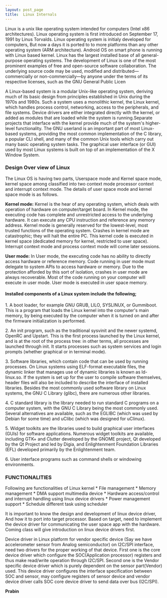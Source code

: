 ```yaml
---
layout: post_page
title:  Linux Internals
---
```



<p>Linux is a unix like operating system intended for computers (Intel x86 architectures). Linux operating system is first introduced on September 17, 1991 by Linus Torvalds. Linux operating system is initialy developed for computers, But now a days it is ported to to more platforms than any other operating system (ARM architecture). Android OS on smart phone is running with Linux based kernel. Linux has the largest installed base of all general-purpose operating systems. The development of Linux is one of the most prominent examples of free and open-source software collaboration. The underlying source code may be used, modified and distributed‍—‌commercially or non-commercially‍—‌by anyone under the terms of its respective licenses, such as the GNU General Public Licen</p>
<p>A Linux-based system is a modular Unix-like operating system, deriving much of its basic design from principles established in Unix during the 1970s and 1980s. Such a system uses a monolithic kernel, the Linux kernel, which handles process control, networking, access to the peripherals, and file systems. Device drivers are either integrated directly with the kernel, or added as modules that are loaded while the system is running.Separate projects that interface with the kernel provide much of the system's higher-level functionality. The GNU userland is an important part of most Linux-based systems, providing the most common implementation of the C library, a popular CLI shell, and many of the common Unix tools which carry out many basic operating system tasks. The graphical user interface (or GUI) used by most Linux systems is built on top of an implementation of the X Window System.
</p>
<h3>Design Over view of Linux</h3>
<p>The Linux OS is having two parts, Userspace mode and Kernel space mode, kernel space among classified into two context mode processor context and interrupt context mode. The details of user space mode and kernel space mode is as follows.
<p>
<p><b>Kernel mode:</b> Kernel is the hear of any operating system, which deals with operation of hardware on computer/target board. In Kernel mode, the executing code has complete and unrestricted access to the underlying hardware. It can execute any CPU instruction and reference any memory address. Kernel mode is generally reserved for the lowest-level, most trusted functions of the operating system. Crashes in kernel mode are catastrophic; they will halt the entire PC. This kernel code is executed in kernel space (dedicated memory for kernel, restricted to user space). Interrupt context mode and process context mode will come later sessions.
</p>
<p><b>User mode:</b> In User mode, the executing code has no ability to directly access hardware or reference memory. Code running in user mode must delegate to system APIs to access hardware or memory. Due to the protection afforded by this sort of isolation, crashes in user mode are always recoverable. Most of the code running on your computer will execute in user mode. User mode is executed in user space memory.
</p>

<h4>Installed components of a Linux system include the following;</h4>
<p>1. A boot loader, for example GNU GRUB, LILO, SYSLINUX, or Gummiboot. This is a program that loads the Linux kernel into the computer's main memory, by being executed by the computer when it is turned on and after the firmware initialization is performed.</p>
<p>2. An init program, such as the traditional sysvinit and the newer systemd, OpenRC and Upstart. This is the first process launched by the Linux kernel, and is at the root of the process tree: in other terms, all processes are launched through init. It starts processes such as system services and login prompts (whether graphical or in terminal mode).
</p>
<p>3. Software libraries, which contain code that can be used by running processes. On Linux systems using ELF-format executable files, the dynamic linker that manages use of dynamic libraries is known as ld-linux.so. If the system is set up for the user to compile software themselves, header files will also be included to describe the interface of installed libraries. Besides the most commonly used software library on Linux systems, the GNU C Library (glibc), there are numerous other libraries.</p>
<p>4. C standard library is the library needed to run standard C programs on a computer system, with the GNU C Library being the most commonly used. Several alternatives are available, such as the EGLIBC (which was used by Debian for some time) and uClibc (which was designed for uClinux).</p>
<p>5. Widget toolkits are the libraries used to build graphical user interfaces (GUIs) for software applications. Numerous widget toolkits are available, including GTK+ and Clutter developed by the GNOME project, Qt developed by the Qt Project and led by Digia, and Enlightenment Foundation Libraries (EFL) developed primarily by the Enlightenment team.</p>
<p>6. User interface programs such as command shells or windowing environments.</p>

<h3>FUNCTIONALITIES</h3>
 Following are functionalities of Linux kernel
* File management
* Memory management
* DMA support multimedia device
* Hardware access/control and interrupt handling using linux device drivers
* Power management support
* Schedule different task using scheduler
<p>It is important to know the design and development of linux device driver, And how it to port into target processor. Based on target, need to implement the device driver for communicating the user space app with the hardware. Coming class will give introduction on linux device drivers first.</p>
<p>Device driver in Linux platform for vendor specific device (Say we have accelerometer sensor from Analog semiconductor) on I2C/SPI interface, need two drivers for the proper working of that device. First one is the core device driver which configure the SOC(Application processor) registers and thus make read/write operation through I2C/SPI. Second one is the Vendor specific device driver which is purely dependent on the sensor part(Vendor) used. This device driver configures the interface specification between SOC and sensor, may configure registers of sensor device and vendor device driver calls SOC core device driver to send data over bus (I2C/SPI).</p>

<b>Prabin </b>

